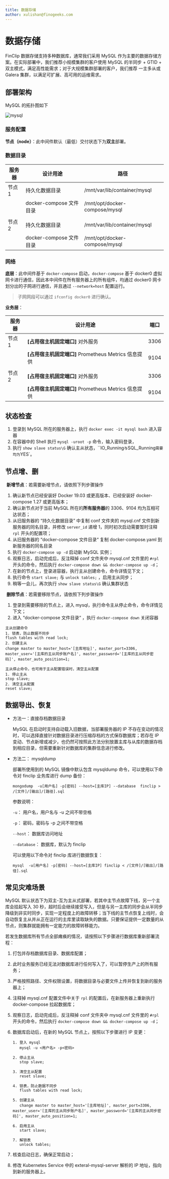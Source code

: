 ```yaml
---
title: 数据存储
author: xulishan@finogeeks.com
---
```


#  数据存储

FinClip 数据存储支持多种数据库，通常我们采用 MySQL 作为主要的数据存储方案。在实际部署中，我们推荐小规模集群的客户使用 MySQL 的半同步 + GTID + 双主模式，满足高性能需求；对于大规模集群部署的客户，我们推荐 一主多从或 Galera 集群，以满足可扩展、高可用的运维需求。



## 部署架构

MySQL 的拓扑图如下


![mysql](/img/mysql.png)



### 服务配置

**节点（node）**：此中间件默认（最低）交付状态下为**双主**部署。

### 数据目录

| 服务器 | 设计用途                | 路径                          |
| ------ | ----------------------- | ----------------------------- |
| 节点 1 | 持久化数据目录          | /mnt/var/lib/container/mysql  |
|        | docker-compose 文件目录 | /mnt/opt/docker-compose/mysql |
|        |                         |                               |
| 节点 2 | 持久化数据目录          | /mnt/var/lib/container/mysql  |
|        | docker-compose 文件目录 | /mnt/opt/docker-compose/mysql |

### 网络

**底层**：此中间件基于 `docker-compose` 启动，`docker-compose` 基于 docker0 虚拟网卡进行通信，因此本中间件在所有服务器上的所有组件，均通过 docker0 网卡划分出的子网进行通信，并且通过 `--network=host`  配置运行。

> 子网网段可以通过 `ifconfig docker0` 进行确认。

**业务层**：

| 服务器 | 设计用途                                             | 端口 |
| ------ | ---------------------------------------------------- | ---- |
| 节点 1 | **[占用宿主机固定端口]** 对外服务                    | 3306 |
|        | **[占用宿主机固定端口]** Prometheus Metrics 信息提供 | 9104 |
|        |                                                      |      |
| 节点 2 | **[占用宿主机固定端口]** 对外服务                    | 3306 |
|        | **[占用宿主机固定端口]** Prometheus Metrics 信息提供 | 9104 |

## 状态检查

1. 登录到 MySQL 所在的服务器上，执行 `docker exec -it mysql bash` 进入容器
2. 在容器中的 Shell 执行 `mysql -uroot -p` 命令，输入密码登录，
4. 执行 `show slave status\G` 确认主从状态，``IO_Running` 与 `SQL_Running` 需要均为 `YES`。

## 节点增、删

​	**新增节点**：若需要新增节点，请依照下列步骤操作

1. 确认新节点已经安装好 Docker 19.03 或更高版本、已经安装好 docker-compose 1.27 或更高版本；
2. 确认新节点对于当前 MySQL 所在的**所有服务器**的 3306、9104 均为互相可达状态；
3. 从旧服务器的 “持久化数据目录” 中复制 conf 文件夹的 mysql.cnf 文件到新服务器的同名目录，并修改 `server_id` 递增 1，同时初次启动需要暂时注释 `rpl` 开头的配置项；
4. 从旧服务器的 “docker-compose 文件目录“ 复制 docker-compose.yaml 到新服务器的同名目录
5. 执行 `docker-compose up -d` 启动新 MySQL 实例；
6. 观察日志，启动完成后，反注释掉 conf 文件夹中 mysql.cnf 文件里的 `#rpl` 开头的命令，然后执行 `docker-compose down && docker-compose up -d`；
7. 在新的节点上，登录进容器，执行主从创建命令，命令详情见下文；
8. 执行命令 `start slave;` 与 `unlock tables;` ，启用主从同步；
9. 稍等一会儿，再次执行 `show slave status\G` 确认集群状态



​	**删除节点**：若需要移除节点，请依照下列步骤操作

1. 登录到需要移除的节点上，进入 mysql，执行命令主从停止命令，命令详情见下文；
2. 进入 “docker-compose 文件目录“ ，执行 `docker-compose down`  关闭容器

```
主从创建命令
1. 锁表，防止数据不同步
flush tables with read lock;
2. 创建主从
change master to master_host='[主库地址]', master_port=3306, master_user='[主库的主从同步账户名]', master_password='[主库的主从同步密码]', master_auto_position=1;

主从停止命令，也可用于主从配置错误时，清空主从配置
1. 停止主从
stop slave;
2. 清空主从配置
reset slave;
```



## 数据导出、恢复

* 方法一：直接存档数据目录

  MySQL 在启动时支持自动载入旧数据，当部署服务器的 IP 不存在变动的情况时，可以选择直接针对数据目录进行压缩存档的方式保存数据库；若存在 IP 变动、节点新增或减少，也仍然可按照此方法分别放置主库与从库的数据存档到相应目录，但需要重新针对数据库的集群信息进行修改。

* 方法二： mysqldump 

  部署所使用到的 MySQL 镜像中默认包含 mysqldump 命令，可以使用以下命令对 finclip 业务库进行 dump 备份：

  ```
  mongodump  -u[用户名] -p[密码] --host=[主库IP] --database  finclip > /[文件]/[输出]/[路径].sql
  ```
  
    参数说明：

  `-u`： 用户名，用户名与 -u 之间不带空格

  `-p`： 密码，密码与 -p 之间不带空格

  `--host`： 数据库访问地址

  `--database`： 数据库，默认为 finclip

   

  可以使用以下命令对 finclip 库进行数据恢复：

    ```
    mysql  -u[用户名] -p[密码] --host=[主库IP] finclip < /[文件]/[输出]/[路径].sql
    ```

  

## 常见灾难场景

MySQL 默认状态下为双主-互为主从式部署，若其中主节点故障下线，另一个主库会挂起写入 30 秒，超时后会继续接受写入，但是与另一主库的同步会从半同步降级到非实时同步，实现一定程度上的故障转移；当下线的主节点恢复上线时，会自动恢复主从并从正在运行的主库里读取缺失的数据。只要保证提供一定数量的从节点，则集群就能拥有一定能力的故障转移能力。

若发生数据库所有节点全部瘫痪的情况，请按照以下步骤进行数据库重新部署流程：

1. 打包并存档数据库目录、数据库配置；

2. 此时业务服务已经无法对数据库进行任何写入了，可以暂停生产上的所有服务；

3. 严格按照路径、文件权限设置，将数据目录与必要文件上传并恢复到新的服务器上；

4. 注释掉 mysql.cnf 配置文件中关于 `rpl` 的配置后，在新服务器上重新执行 docker-compose 拉起数据库；

5. 观察日志，启动完成后，反注释掉 conf 文件夹中 mysql.cnf 文件里的 `#rpl` 开头的命令，然后执行 `docker-compose down && docker-compose up -d`；

6. 数据库启动后，在新的 MySQL 节点上，按照以下步骤进行 IP 变更：

   ```
   1. 登入 mysql
      mysql -u <用户名> -p<密码>
   
   2. 停止主从
      stop slave;
   
   3. 清空主从配置
      reset slave;
   
   4. 锁表，防止数据不同步
      flush tables with read lock;
   
   5. 创建主从
      change master to master_host='[主库地址]', master_port=3306, master_user='[主库的主从同步账户名]', master_password='[主库的主从同步密码]', master_auto_position=1;
   
   6. 启用主从
      start slave;
   
   7. 解锁表
      unlock tables;
   ```

7. 核查启动日志，确保正常启动；

8. 修改 Kubernetes Service 中的 exteral-mysql-server 解析的 IP 地址，指向到新的服务器上。
